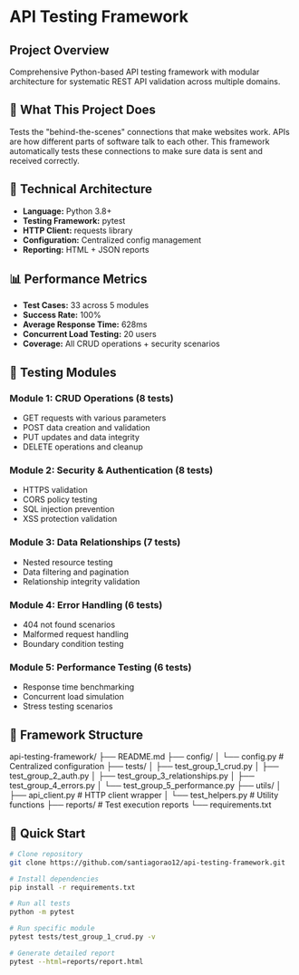 # API Testing Framework

## Project Overview
Comprehensive Python-based API testing framework with modular architecture for systematic REST API validation across multiple domains.

## 🎯 What This Project Does
Tests the "behind-the-scenes" connections that make websites work. APIs are how different parts of software talk to each other. This framework automatically tests these connections to make sure data is sent and received correctly.

## 🔧 Technical Architecture
- **Language:** Python 3.8+
- **Testing Framework:** pytest
- **HTTP Client:** requests library
- **Configuration:** Centralized config management
- **Reporting:** HTML + JSON reports

## 📊 Performance Metrics
- **Test Cases:** 33 across 5 modules
- **Success Rate:** 100%
- **Average Response Time:** 628ms
- **Concurrent Load Testing:** 20 users
- **Coverage:** All CRUD operations + security scenarios

## 🧪 Testing Modules

### Module 1: CRUD Operations (8 tests)
- GET requests with various parameters
- POST data creation and validation
- PUT updates and data integrity
- DELETE operations and cleanup

### Module 2: Security & Authentication (8 tests)
- HTTPS validation
- CORS policy testing
- SQL injection prevention
- XSS protection validation

### Module 3: Data Relationships (7 tests)
- Nested resource testing
- Data filtering and pagination
- Relationship integrity validation

### Module 4: Error Handling (6 tests)
- 404 not found scenarios
- Malformed request handling
- Boundary condition testing

### Module 5: Performance Testing (6 tests)
- Response time benchmarking
- Concurrent load simulation
- Stress testing scenarios

## 📁 Framework Structure
api-testing-framework/
├── README.md
├── config/
│   └── config.py          # Centralized configuration
├── tests/
│   ├── test_group_1_crud.py
│   ├── test_group_2_auth.py
│   ├── test_group_3_relationships.py
│   ├── test_group_4_errors.py
│   └── test_group_5_performance.py
├── utils/
│   ├── api_client.py      # HTTP client wrapper
│   └── test_helpers.py    # Utility functions
├── reports/               # Test execution reports
└── requirements.txt

## 🚀 Quick Start
```bash
# Clone repository
git clone https://github.com/santiagorao12/api-testing-framework.git

# Install dependencies
pip install -r requirements.txt

# Run all tests
python -m pytest

# Run specific module
pytest tests/test_group_1_crud.py -v

# Generate detailed report
pytest --html=reports/report.html
